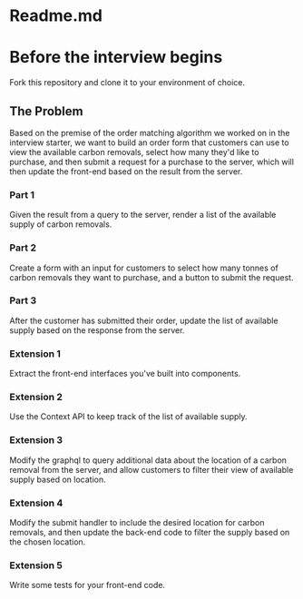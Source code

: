 # Readme.md

# Before the interview begins

Fork this repository and clone it to your environment of choice.

## The Problem

Based on the premise of the order matching algorithm we worked on in the interview starter, we want to build an order form that customers can use to view the available carbon removals, select how many they'd like to purchase, and then submit a request for a purchase to the server, which will then update the front-end based on the result from the server.

### Part 1

Given the result from a query to the server, render a list of the available supply of carbon removals.

### Part 2

Create a form with an input for customers to select how many tonnes of carbon removals they want to purchase, and a button to submit the request.

### Part 3

After the customer has submitted their order, update the list of available supply based on the response from the server.

### Extension 1

Extract the front-end interfaces you've built into components.

### Extension 2

Use the Context API to keep track of the list of available supply.

### Extension 3

Modify the graphql to query additional data about the location of a carbon removal from the server, and allow customers to filter their view of available supply based on location.

### Extension 4

Modify the submit handler to include the desired location for carbon removals, and then update the back-end code to filter the supply based on the chosen location.

### Extension 5

Write some tests for your front-end code.
